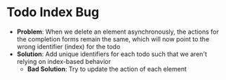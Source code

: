 # Todo Index Bug

- **Problem**: When we delete an element asynchronously, the actions for the completion forms remain the same, which will now point to the wrong identifier (index) for the todo
- **Solution**: Add unique identifiers for each todo such that we aren't relying on index-based behavior
  - **Bad Solution**: Try to update the action of each element
